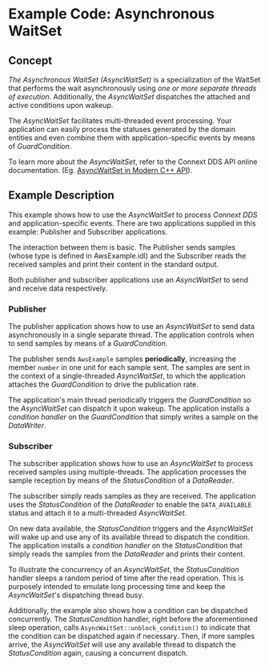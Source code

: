 # Example Code: Asynchronous WaitSet

## Concept

*The Asynchronous WaitSet (AsyncWaitSet)* is a specialization of the WaitSet
that performs the wait asynchronously using *one or more separate threads of
execution*. Additionally, the *AsyncWaitSet* dispatches the attached and active 
conditions upon wakeup. 

The *AsyncWaitSet* facilitates multi-threaded event processing. Your application
can easily process the statuses generated by the domain entities and even
combine them with application-specific events by means of *GuardCondition*.

To learn more about the *AsyncWaitSet*, refer to the Connext DDS API 
online documentation. (Eg. [AsyncWaitSet in Modern C++ API](https://community.rti.com/static/documentation/connext-dds/current/doc/api/connext_dds/api_cpp2/group__DDSAsyncWaitSetModule.html)).


## Example Description

This example shows how to use the *AsyncWaitSet* to process *Connext DDS* and
application-specific events. There are two applications supplied in this
example: Publisher and Subscriber applications.

The interaction between them is basic. The Publisher sends samples (whose type 
is defined in AwsExample.idl) and the Subscriber reads the received samples and 
print their content in the standard output.

Both publisher and subscriber applications use an *AsyncWaitSet* to send and 
receive data respectively.

### Publisher

The publisher application shows how to use an *AsyncWaitSet* to send data 
asynchronously in a single separate thread. The application controls when to
send samples by means of a *GuardCondition*.

The publisher sends `AwsExample` samples **periodically**, increasing the member 
`number` in one unit for each sample sent. The samples are sent in the context 
of a single-threaded *AsyncWaitSet*, to which the application attaches the 
*GuardCondition* to drive the publication rate.

The application's main thread periodically triggers the *GuardCondition* so the 
*AsyncWaitSet* can dispatch it upon wakeup. The application installs a 
*condition handler* on the *GuardCondition* that simply writes a sample on the 
*DataWriter*.


### Subscriber

The subscriber application shows how to use an *AsyncWaitSet* to process
received samples using multiple-threads. The application processes the sample
reception by means of the *StatusCondition* of a *DataReader*.

The subscriber simply reads samples as they are received. The application uses 
the *StatusCondition* of the *DataReader* to enable the `DATA_AVAILABLE` status 
and attach it to a multi-threaded *AsyncWaitSet*.

On new data available, the *StatusCondition* triggers and the *AsyncWaitSet*
will wake up and use any of its available thread to dispatch the condition. 
The application installs a  *condition handler* on the *StatusCondition* that 
simply reads the samples from the *DataReader* and prints their content.

To illustrate the concurrency of an *AsyncWaitSet*, the *StatusCondition* 
handler sleeps a random period of time after the read operation. This is 
purposely intended to emulate long processing time and keep the *AsyncWaitSet*'s 
dispatching thread busy. 

Additionally, the example also shows how a condition can be dispatched 
concurrently. The *StatusCondition* handler, right before the aforementioned 
sleep operation, calls `AsyncWaitSet::unblock_condition()` to indicate that the 
condition can be dispatched again if necessary. Then, if more samples arrive, 
the *AsyncWaitSet* will use any available thread to dispatch the 
*StatusCondition* again, causing a concurrent dispatch.



